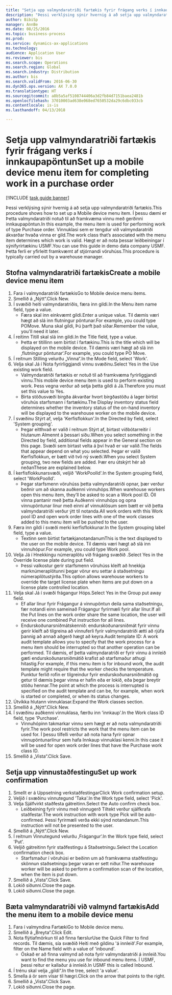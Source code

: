 ```yaml
--- 
title: "Setja upp valmyndaratriði fartækis fyrir frágang verks í innkaupapöntun"
description: "Þessi verklýsing sýnir hvernig á að setja upp valmyndaratriði fartækis."
author: BibiSp
manager: AnnBe
ms.date: 08/25/2016
ms.topic: business-process
ms.prod: 
ms.service: dynamics-ax-applications
ms.technology: 
audience: Application User
ms.reviewer: bis
ms.search.scope: Operations
ms.search.region: Global
ms.search.industry: Distribution
ms.author: bis
ms.search.validFrom: 2016-06-30
ms.dyn365.ops.version: AX 7.0.0
ms.translationtype: HT
ms.sourcegitcommit: a8b5a5af5108744406a3d2fb84d7151baea2481b
ms.openlocfilehash: 37010003ad638e068ed7650532da29c6dbc033cb
ms.contentlocale: is-is
ms.lasthandoff: 04/13/2018

---
```

# <a name="set-up-a-mobile-device-menu-item-for-completing-work-in-a-purchase-order"></a><span data-ttu-id="c3c3b-103">Setja upp valmyndaratriði fartækis fyrir frágang verks í innkaupapöntun</span><span class="sxs-lookup"><span data-stu-id="c3c3b-103">Set up a mobile device menu item for completing work in a purchase order</span></span>

[!INCLUDE [task guide banner](../../includes/task-guide-banner.md)]

<span data-ttu-id="c3c3b-104">Þessi verklýsing sýnir hvernig á að setja upp valmyndaratriði fartækis.</span><span class="sxs-lookup"><span data-stu-id="c3c3b-104">This procedure shows how to set up a Mobile device menu item.</span></span> <span data-ttu-id="c3c3b-105">Í þessu dæmi er Þetta valmyndaratriði notuð til að framkvæma vinnu með gerðinni innkaupapöntun.</span><span class="sxs-lookup"><span data-stu-id="c3c3b-105">In this example, the menu item is used for performing work of type Purchase order.</span></span> <span data-ttu-id="c3c3b-106">Vinnuklasi sem er tengdur við valmyndaratriði ákvarðar hvaða vinna er gild.</span><span class="sxs-lookup"><span data-stu-id="c3c3b-106">The work class that’s associated with the menu item determines which work is valid.</span></span> <span data-ttu-id="c3c3b-107">Hægt er að nota þessar leiðbeiningar í sýnifyrirtækinu USMF.</span><span class="sxs-lookup"><span data-stu-id="c3c3b-107">You can use this guide in demo data company USMF.</span></span> <span data-ttu-id="c3c3b-108">Þetta ferli er yfirleitt framkvæmt af stjórnandi vöruhúss.</span><span class="sxs-lookup"><span data-stu-id="c3c3b-108">This procedure is typically carried out by a warehouse manager.</span></span>


## <a name="create-a-mobile-device-menu-item"></a><span data-ttu-id="c3c3b-109">Stofna valmyndaratriði fartækis</span><span class="sxs-lookup"><span data-stu-id="c3c3b-109">Create a mobile device menu item</span></span>
1. <span data-ttu-id="c3c3b-110">Fara í valmyndaratriði fartækis</span><span class="sxs-lookup"><span data-stu-id="c3c3b-110">Go to Mobile device menu items.</span></span>
2. <span data-ttu-id="c3c3b-111">Smellið á „Nýtt“.</span><span class="sxs-lookup"><span data-stu-id="c3c3b-111">Click New.</span></span>
3. <span data-ttu-id="c3c3b-112">Í svæðið heiti valmyndaratriðis, færa inn gildi.</span><span class="sxs-lookup"><span data-stu-id="c3c3b-112">In the Menu item name field, type a value.</span></span>
    * <span data-ttu-id="c3c3b-113">Færa skal inn einkvæmt gildi.</span><span class="sxs-lookup"><span data-stu-id="c3c3b-113">Enter a unique value.</span></span> <span data-ttu-id="c3c3b-114">Til dæmis væri hægt að slá inn flutningur pöntunar.</span><span class="sxs-lookup"><span data-stu-id="c3c3b-114">For example, you could type POMove.</span></span> <span data-ttu-id="c3c3b-115">Muna skal gildi, Þú þarft það síðar.</span><span class="sxs-lookup"><span data-stu-id="c3c3b-115">Remember the value, you'll need it later.</span></span>  
4. <span data-ttu-id="c3c3b-116">Í reitinn Titill skal slá inn gildi.</span><span class="sxs-lookup"><span data-stu-id="c3c3b-116">In the Title field, type a value.</span></span>
    * <span data-ttu-id="c3c3b-117">Þetta er titillinn sem birtist í fartækinu.</span><span class="sxs-lookup"><span data-stu-id="c3c3b-117">This is the title which will be displayed on the mobile device.</span></span> <span data-ttu-id="c3c3b-118">Til dæmis væri hægt að slá inn ‚flutningur pöntunar‘.</span><span class="sxs-lookup"><span data-stu-id="c3c3b-118">For example, you could type PO Move.</span></span>  
5. <span data-ttu-id="c3c3b-119">Í reitnum Stilling velurðu „Vinna“.</span><span class="sxs-lookup"><span data-stu-id="c3c3b-119">In the Mode field, select 'Work'.</span></span>
6. <span data-ttu-id="c3c3b-120">Velja skal Já í Nota fyrirliggjandi vinnu svæðinu.</span><span class="sxs-lookup"><span data-stu-id="c3c3b-120">Select Yes in the Use existing work field.</span></span>
    * <span data-ttu-id="c3c3b-121">Valmyndaratriði fartækis er notuð til að framkvæma fyrirliggjandi vinnu.</span><span class="sxs-lookup"><span data-stu-id="c3c3b-121">This mobile device menu item is used to perform existing work.</span></span> <span data-ttu-id="c3c3b-122">Þess vegna verður að setja þetta gildi á Já.</span><span class="sxs-lookup"><span data-stu-id="c3c3b-122">Therefore you must set this value to Yes.</span></span>  
    * <span data-ttu-id="c3c3b-123">Birta stöðusvæði birgða ákvarðar hvort birgðastöðu á lager birtist vöruhús starfsmann í fartækinu.</span><span class="sxs-lookup"><span data-stu-id="c3c3b-123">The Display inventory status field determines whether the inventory status of the on-hand inventory will be displayed to the warehouse worker on the mobile device.</span></span>  
7. <span data-ttu-id="c3c3b-124">Í svæðinu Stýrt af, velja 'Kerfisflokkun'.</span><span class="sxs-lookup"><span data-stu-id="c3c3b-124">In the Directed by field, select 'System grouping'.</span></span>
    * <span data-ttu-id="c3c3b-125">Þegar eitthvað er valið í reitnum Stýrt af, birtast viðbótarreitir í hlutanum Almennt á þessari síðu.</span><span class="sxs-lookup"><span data-stu-id="c3c3b-125">When you select something in the Directed by field, additional fields appear in the General section on this page.</span></span> <span data-ttu-id="c3c3b-126">Svæði sem birtast velta á því hvað er var valið.</span><span class="sxs-lookup"><span data-stu-id="c3c3b-126">The fields that appear depend on what you selected.</span></span> <span data-ttu-id="c3c3b-127">Þegar er valið Kerfisflokkun, er bætt við tvö ný svæði.</span><span class="sxs-lookup"><span data-stu-id="c3c3b-127">When you select System grouping, two new fields are added.</span></span> <span data-ttu-id="c3c3b-128">Þær eru útskýrt hér að neðan</span><span class="sxs-lookup"><span data-stu-id="c3c3b-128">These are explained below.</span></span>  
8. <span data-ttu-id="c3c3b-129">Í kerfisflokkunarsvæði, veljið 'WorkPoolId'.</span><span class="sxs-lookup"><span data-stu-id="c3c3b-129">In the System grouping field, select 'WorkPoolId'.</span></span>
    * <span data-ttu-id="c3c3b-130">Þegar starfsmenn vöruhúss þetta valmyndaratriði opnar, þær verður beðnir um að skanna auðkenni vinnuhóps.</span><span class="sxs-lookup"><span data-stu-id="c3c3b-130">When warehouse workers open this menu item, they’ll be asked to scan a Work pool ID.</span></span> <span data-ttu-id="c3c3b-131">Öll vinna pantanir með þetta Auðkenni vinnuhóps og opna vinnupöntunar línur með einni af vinnuklösum sem bætt er við þetta valmyndaratriði verður ýtt til notanda.</span><span class="sxs-lookup"><span data-stu-id="c3c3b-131">All work orders with this Work pool ID and open work order lines with one of the work classes added to this menu item will be pushed to the user.</span></span>  
9. <span data-ttu-id="c3c3b-132">Færa inn gildi í svæði merki kerfisflokkunar.</span><span class="sxs-lookup"><span data-stu-id="c3c3b-132">In the System grouping label field, type a value.</span></span>
    * <span data-ttu-id="c3c3b-133">Textinn sem birtist fartækjanotandanum</span><span class="sxs-lookup"><span data-stu-id="c3c3b-133">This is the text displayed to the user on the mobile device.</span></span> <span data-ttu-id="c3c3b-134">Til dæmis væri hægt að slá inn vinnuhópur.</span><span class="sxs-lookup"><span data-stu-id="c3c3b-134">For example, you could type Work pool.</span></span>  
10. <span data-ttu-id="c3c3b-135">Velja Já í Hnekkingu númeraplötu við frágang svæðið .</span><span class="sxs-lookup"><span data-stu-id="c3c3b-135">Select Yes in the Override license plate during put field.</span></span>
    * <span data-ttu-id="c3c3b-136">Þessi valkostur gerir starfsmenn vöruhúss kleift að hnekkja marknúmeraplötunni þegar vörur eru settar á staðsetningu númeraplötustýrða.</span><span class="sxs-lookup"><span data-stu-id="c3c3b-136">This option allows warehouse workers to override the target license plate when items are put down on a license plate controlled location.</span></span>  
11. <span data-ttu-id="c3c3b-137">Velja skal Já í svæði frágangur Hóps.</span><span class="sxs-lookup"><span data-stu-id="c3c3b-137">Select Yes in the Group put away field.</span></span>
    * <span data-ttu-id="c3c3b-138">Ef allar línur fyrir Frágangur á vinnupöntun deila sama staðsetningu, fær notandi einn sameinað Frágangur fyrirmæli fyrir allar línur.</span><span class="sxs-lookup"><span data-stu-id="c3c3b-138">If all the Put lines on the work order share the same location, the user will receive one combined Put instruction for all lines.</span></span>  
    * <span data-ttu-id="c3c3b-139">Endurskoðunarsniðmátskennið: endurskoðunarsniðmát fyrir vinnu gerir kleift að tilgreina að vinnuferli fyrir valmyndaratriði ætti að rjúfa þannig að annað aðgerð hægt að keyra.</span><span class="sxs-lookup"><span data-stu-id="c3c3b-139">Audit template ID: A work audit template allows you to specify that the work process for a menu item should be interrupted so that another operation can be performed.</span></span> <span data-ttu-id="c3c3b-140">Til dæmis, ef þetta valmyndaratriði er fyrir vinnu á innleið gæti endurskoðunarsniðmátið krafist að starfsmaður athugi hitastig.</span><span class="sxs-lookup"><span data-stu-id="c3c3b-140">For example, if this menu item is for inbound work, the audit template might require that the worker checks the temperature.</span></span> <span data-ttu-id="c3c3b-141">Punktur ferlið rofin er tilgreindur fyrir endurskoðunarsniðmátið og getur til dæmis þegar vinna er hafin eða er lokið, eða þegar breytir stöðu hennar.</span><span class="sxs-lookup"><span data-stu-id="c3c3b-141">The point at which the process is interrupted is specified on the audit template and can be, for example, when work is started or completed, or when its status changes.</span></span>  
12. <span data-ttu-id="c3c3b-142">Útvíkka hlutann vinnuklasar.</span><span class="sxs-lookup"><span data-stu-id="c3c3b-142">Expand the Work classes section.</span></span>
13. <span data-ttu-id="c3c3b-143">Smellið á „Nýtt“.</span><span class="sxs-lookup"><span data-stu-id="c3c3b-143">Click New.</span></span>
14. <span data-ttu-id="c3c3b-144">Í svæðinu auðkenni vinnuklasa, færðu inn 'innkaup'.</span><span class="sxs-lookup"><span data-stu-id="c3c3b-144">In the Work class ID field, type 'Purchase'.</span></span>
    * <span data-ttu-id="c3c3b-145">Vinnuhópinn takmarkar vinnu sem hægt er að nota valmyndaratriði fyrir.</span><span class="sxs-lookup"><span data-stu-id="c3c3b-145">The work pool restricts the work that the menu item can be used for.</span></span> <span data-ttu-id="c3c3b-146">Í þessu tilfelli verður að nota hana fyrir opnar vinnupöntunarlínur sem hafa Innkaup vinnuklasi kenni.</span><span class="sxs-lookup"><span data-stu-id="c3c3b-146">In this case it will be used for open work order lines that have the Purchase work class ID.</span></span>  
15. <span data-ttu-id="c3c3b-147">Smellið á „Vista“.</span><span class="sxs-lookup"><span data-stu-id="c3c3b-147">Click Save.</span></span>

## <a name="set-up-work-confirmation"></a><span data-ttu-id="c3c3b-148">Setja upp vinnustaðfestingu</span><span class="sxs-lookup"><span data-stu-id="c3c3b-148">Set up work confirmation</span></span>
1. <span data-ttu-id="c3c3b-149">Smellt er á Uppsetning verkstaðfestingar</span><span class="sxs-lookup"><span data-stu-id="c3c3b-149">Click Work confirmation setup.</span></span>
2. <span data-ttu-id="c3c3b-150">Veljið í svæðinu vinnutegund 'Taka'.</span><span class="sxs-lookup"><span data-stu-id="c3c3b-150">In the Work type field, select 'Pick'.</span></span>
3. <span data-ttu-id="c3c3b-151">Velja Sjálfvirkt staðfesta gátreitinn.</span><span class="sxs-lookup"><span data-stu-id="c3c3b-151">Select the Auto confirm check box.</span></span>
    * <span data-ttu-id="c3c3b-152">Leiðbeining fyrir vinnu með vinnugerð Tiltekt verður sjálfkrafa staðfestar.</span><span class="sxs-lookup"><span data-stu-id="c3c3b-152">The work instruction with work type Pick will be auto-confirmed.</span></span> <span data-ttu-id="c3c3b-153">Þessi fyrirmæli verða ekki sýnd notandanum.</span><span class="sxs-lookup"><span data-stu-id="c3c3b-153">This instruction will not be presented to the user.</span></span>  
4. <span data-ttu-id="c3c3b-154">Smellið á „Nýtt“.</span><span class="sxs-lookup"><span data-stu-id="c3c3b-154">Click New.</span></span>
5. <span data-ttu-id="c3c3b-155">Í reitnum Vinnutegund velurðu ‚Frágangur‘.</span><span class="sxs-lookup"><span data-stu-id="c3c3b-155">In the Work type field, select 'Put'.</span></span>
6. <span data-ttu-id="c3c3b-156">Veljið gátreitinn fyrir staðfestingu á Staðsetningu.</span><span class="sxs-lookup"><span data-stu-id="c3c3b-156">Select the Location confirmation check box.</span></span>
    * <span data-ttu-id="c3c3b-157">Starfsmaður í vöruhúsi er beðinn um að framkvæma staðfestingu skönnun staðsetningu þegar varan er sett niður.</span><span class="sxs-lookup"><span data-stu-id="c3c3b-157">The warehouse worker will be asked to perform a confirmation scan of the location, when the item is put down.</span></span>  
7. <span data-ttu-id="c3c3b-158">Smellið á „Vista“.</span><span class="sxs-lookup"><span data-stu-id="c3c3b-158">Click Save.</span></span>
8. <span data-ttu-id="c3c3b-159">Lokið síðunni.</span><span class="sxs-lookup"><span data-stu-id="c3c3b-159">Close the page.</span></span>
9. <span data-ttu-id="c3c3b-160">Lokið síðunni.</span><span class="sxs-lookup"><span data-stu-id="c3c3b-160">Close the page.</span></span>

## <a name="add-the-menu-item-to-a-mobile-device-menu"></a><span data-ttu-id="c3c3b-161">Bæta valmyndaratriði við valmynd fartækis</span><span class="sxs-lookup"><span data-stu-id="c3c3b-161">Add the menu item to a mobile device menu</span></span>
1. <span data-ttu-id="c3c3b-162">Fara í valmyndina Fartæki</span><span class="sxs-lookup"><span data-stu-id="c3c3b-162">Go to Mobile device menu.</span></span>
2. <span data-ttu-id="c3c3b-163">Smellið á „Breyta“.</span><span class="sxs-lookup"><span data-stu-id="c3c3b-163">Click Edit.</span></span>
3. <span data-ttu-id="c3c3b-164">Nota flýtiafmörkun til að finna færslur</span><span class="sxs-lookup"><span data-stu-id="c3c3b-164">Use the Quick Filter to find records.</span></span> <span data-ttu-id="c3c3b-165">Til dæmis, sía svæðið Heiti með gildinu 'á innleið'.</span><span class="sxs-lookup"><span data-stu-id="c3c3b-165">For example, filter on the Name field with a value of 'inbound'.</span></span>
    * <span data-ttu-id="c3c3b-166">Óskað er að finna valmynd að nota fyrir valmyndaratriði á innleið.</span><span class="sxs-lookup"><span data-stu-id="c3c3b-166">You want to find the menu you use for inbound menu items.</span></span> <span data-ttu-id="c3c3b-167">Í USMF, þessi reitur er kallaður á innleið.</span><span class="sxs-lookup"><span data-stu-id="c3c3b-167">In USMF this is called Inbound.</span></span>  
4. <span data-ttu-id="c3c3b-168">Í trénu skal velja „gildi“.</span><span class="sxs-lookup"><span data-stu-id="c3c3b-168">In the tree, select 'a value'.</span></span>
5. <span data-ttu-id="c3c3b-169">Smella á ör sem vísar til hægri.</span><span class="sxs-lookup"><span data-stu-id="c3c3b-169">Click on the arrow that points to the right.</span></span>
6. <span data-ttu-id="c3c3b-170">Smellið á „Vista“.</span><span class="sxs-lookup"><span data-stu-id="c3c3b-170">Click Save.</span></span>
7. <span data-ttu-id="c3c3b-171">Lokið síðunni.</span><span class="sxs-lookup"><span data-stu-id="c3c3b-171">Close the page.</span></span>


